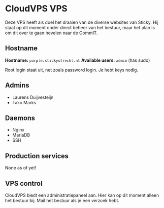 CloudVPS VPS
============

Deze VPS heeft als doel het draaien van de diverse websites van Sticky. Hij staat op dit moment onder direct beheer van het bestuur, maar het plan is om dit over te gaan hevelen naar de CommIT.

Hostname
--------

**Hostname:** `purple.stickyutrecht.nl`
**Available users:** `admin` (has sudo)

Root login staat uit, net zoals password login. Je hebt keys nodig.

Admins
------

 - Laurens Duijvesteijn
 - Tako Marks

Daemons
-------

 - Nginx
 - MariaDB
 - SSH

Production services
-------------------

None as of yet!

VPS control
-----------

CloudVPS biedt een administratiepaneel aan. Hier kan op dit moment alleen het bestuur bij. Mail het bestuur als je een verzoek hebt.
